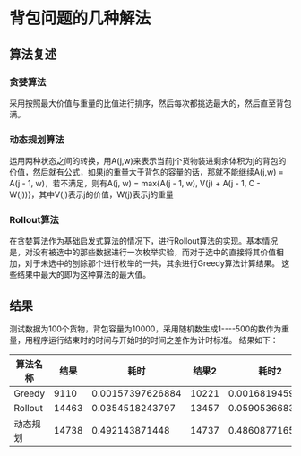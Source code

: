 #  背包问题的几种解法
## 算法复述
### 贪婪算法 
采用按照最大价值与重量的比值进行排序，然后每次都挑选最大的，然后直至背包满。
### 动态规划算法
运用两种状态之间的转换，用A(j,w)来表示当前j个货物装进剩余体积为j的背包的价值，然后就有公式，如果j的重量大于背包的容量的话，那就不能继续A(j,w) = A(j - 1, w)，若不满足，则有A(j, w) = max{A(j - 1, w), V(j) + A(j - 1, C - W(j))}，其中V(j)表示j的价值，W(j)表示j的重量
### Rollout算法
在贪婪算法作为基础启发式算法的情况下，进行Rollout算法的实现。基本情况是，对没有被选中的那些数据进行一次枚举实验，而对于选中的直接将其价值相加，对于未选中的刨除那个进行枚举的一共，其余进行Greedy算法计算结果。
这些结果中最大的即为这种算法的最大值。
## 结果
测试数据为100个货物，背包容量为10000，采用随机数生成1----500的数作为重量，用程序运行结束时的时间与开始时的时间之差作为计时标准。
结果如下：
 
 | 算法名称 | 结果 |耗时 |结果2 |耗时2|
 | - | - | - | - | - |
 | Greedy | 9110 |0.00157397626884 |10221 |0.0016819459503|
 | Rollout | 14463 |0.0354518243797|13457|0.0590536683212|
 | 动态规划|14738 |0.492143871448 |14737|0.48608771654|
 
